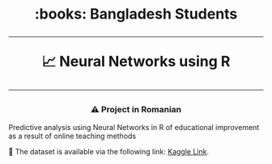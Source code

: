 <h1 align="center">
     :books: Bangladesh Students
      <br />
      <hr />
     📈 Neural Networks using R
      <br />
      <hr />
</h1>
<h3 align="center">⚠️ Project in Romanian</h3>

<p>Predictive analysis using Neural Networks in R of educational improvement as a result of online teaching methods</p>
<p>📍 The dataset is available via the following link: <a href="https://www.kaggle.com/datasets/jehanbhathena/online-survey-data-of-bangladeshi-students">Kaggle Link</a>.
